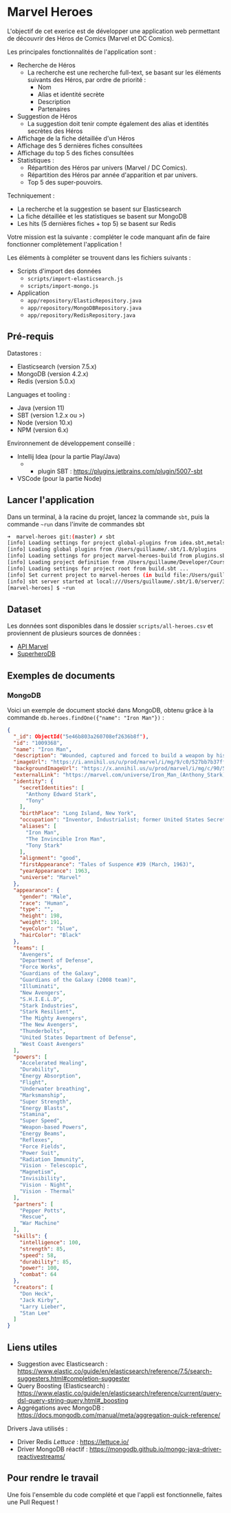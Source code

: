 # Marvel Heroes

L'objectif de cet exerice est de développer une application web permettant de découvrir des Héros de Comics (Marvel et DC Comics).

Les principales fonctionnalités de l'application sont : 
* Recherche de Héros
  * La recherche est une recherche full-text, se basant sur les éléments suivants des Héros, par ordre de priorité :
    * Nom
    * Alias et identité secrète
    * Description
    * Partenaires
* Suggestion de Héros
  * La suggestion doit tenir compte également des alias et identités secrètes des Héros
* Affichage de la fiche détaillée d'un Héros
* Affichage des 5 dernières fiches consultées
* Affichage du top 5 des fiches consultées
* Statistiques :
  * Répartition des Héros par univers (Marvel / DC Comics).
  * Répartition des Héros par année d'apparition et par univers.
  * Top 5 des super-pouvoirs.

Techniquement : 
* La recherche et la suggestion se basent sur Elasticsearch
* La fiche détaillée et les statistiques se basent sur MongoDB
* Les hits (5 dernières fiches + top 5) se basent sur Redis

Votre mission est la suivante : compléter le code manquant afin de faire fonctionner complètement l'application !

Les éléments à compléter se trouvent dans les fichiers suivants : 
* Scripts d'import des données
  * `scripts/import-elasticsearch.js`
  * `scripts/import-mongo.js`
* Application
  * `app/repository/ElasticRepository.java`
  * `app/repository/MongoDBRepository.java`
  * `app/repository/RedisRepository.java`


## Pré-requis

Datastores : 
* Elasticsearch (version 7.5.x)
* MongoDB (version 4.2.x)
* Redis (version 5.0.x)

Languages et tooling :
* Java (version 11)
* SBT (version 1.2.x ou >)
* Node (version 10.x)
* NPM (version 6.x)

Environnement de développement conseillé :
* Intellij Idea (pour la partie Play/Java)
  * + plugin SBT : https://plugins.jetbrains.com/plugin/5007-sbt
* VSCode (pour la partie Node)

## Lancer l'application

Dans un terminal, à la racine du projet, lancez la commande `sbt`, puis la commande `~run` dans l'invite de commandes sbt
```bash
➜  marvel-heroes git:(master) ✗ sbt
[info] Loading settings for project global-plugins from idea.sbt,metals.sbt ...
[info] Loading global plugins from /Users/guillaume/.sbt/1.0/plugins
[info] Loading settings for project marvel-heroes-build from plugins.sbt ...
[info] Loading project definition from /Users/guillaume/Developer/Cours/marvel-heroes/project
[info] Loading settings for project root from build.sbt ...
[info] Set current project to marvel-heroes (in build file:/Users/guillaume/Developer/Cours/marvel-heroes/)
[info] sbt server started at local:///Users/guillaume/.sbt/1.0/server/3dde21270dd620b18561/sock
[marvel-heroes] $ ~run
```

## Dataset

Les données sont disponibles dans le dossier `scripts/all-heroes.csv` et proviennent de plusieurs sources de données : 
* [API Marvel](https://developer.marvel.com/)
* [SuperheroDB](https://www.superherodb.com/)

## Exemples de documents

### MongoDB

Voici un exemple de document stocké dans MongoDB, obtenu grâce à la commande `db.heroes.findOne({"name": "Iron Man"})` : 

```json
{
  "_id": ObjectId("5e46b803a260708ef2636b8f"),
  "id": "1009368",
  "name": "Iron Man",
  "description": "Wounded, captured and forced to build a weapon by his enemies, billionaire industrialist Tony Stark instead created an advanced suit of armor to save his life and escape captivity. Now with a new outlook on life, Tony uses his money and intelligence to make the world a safer, better place as Iron Man.",
  "imageUrl": "https://i.annihil.us/u/prod/marvel/i/mg/9/c0/527bb7b37ff55.jpg",
  "backgroundImageUrl": "https://x.annihil.us/u/prod/marvel/i/mg/c/90/537bb1f94fa4f.gif",
  "externalLink": "https://marvel.com/universe/Iron_Man_(Anthony_Stark)",
  "identity": {
    "secretIdentities": [
      "Anthony Edward Stark",
      "Tony"
    ],
    "birthPlace": "Long Island, New York",
    "occupation": "Inventor, Industrialist; former United States Secretary of Defense",
    "aliases": [
      "Iron Man",
      "The Invincible Iron Man",
      "Tony Stark"
    ],
    "alignment": "good",
    "firstAppearance": "Tales of Suspence #39 (March, 1963)",
    "yearAppearance": 1963,
    "universe": "Marvel"
  },
  "appearance": {
    "gender": "Male",
    "race": "Human",
    "type": "",
    "height": 198,
    "weight": 191,
    "eyeColor": "blue",
    "hairColor": "Black"
  },
  "teams": [
    "Avengers",
    "Department of Defense",
    "Force Works",
    "Guardians of the Galaxy",
    "Guardians of the Galaxy (2008 team)",
    "Illuminati",
    "New Avengers",
    "S.H.I.E.L.D",
    "Stark Industries",
    "Stark Resilient",
    "The Mighty Avengers",
    "The New Avengers",
    "Thunderbolts",
    "United States Department of Defense",
    "West Coast Avengers"
  ],
  "powers": [
    "Accelerated Healing",
    "Durability",
    "Energy Absorption",
    "Flight",
    "Underwater breathing",
    "Marksmanship",
    "Super Strength",
    "Energy Blasts",
    "Stamina",
    "Super Speed",
    "Weapon-based Powers",
    "Energy Beams",
    "Reflexes",
    "Force Fields",
    "Power Suit",
    "Radiation Immunity",
    "Vision - Telescopic",
    "Magnetism",
    "Invisibility",
    "Vision - Night",
    "Vision - Thermal"
  ],
  "partners": [
    "Pepper Potts",
    "Rescue",
    "War Machine"
  ],
  "skills": {
    "intelligence": 100,
    "strength": 85,
    "speed": 58,
    "durability": 85,
    "power": 100,
    "combat": 64
  },
  "creators": [
    "Don Heck",
    "Jack Kirby",
    "Larry Lieber",
    "Stan Lee"
  ]
}
```

## Liens utiles

* Suggestion avec Elasticsearch : https://www.elastic.co/guide/en/elasticsearch/reference/7.5/search-suggesters.html#completion-suggester
* Query Boosting (Elasticsearch) : https://www.elastic.co/guide/en/elasticsearch/reference/current/query-dsl-query-string-query.html#_boosting
* Aggrégations avec MongoDB : https://docs.mongodb.com/manual/meta/aggregation-quick-reference/

Drivers Java utilisés : 
* Driver Redis *Lettuce* : https://lettuce.io/
* Driver MongoDB réactif : https://mongodb.github.io/mongo-java-driver-reactivestreams/


## Pour rendre le travail

Une fois l'ensemble du code complété et que l'appli est fonctionnelle, faites une Pull Request !
